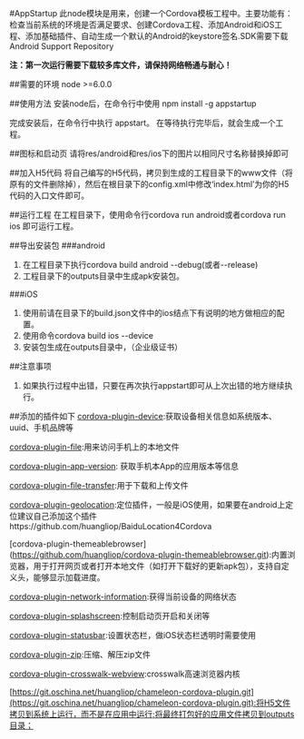#AppStartup
此node模块是用来，创建一个Cordova模板工程中。主要功能有：检查当前系统的环境是否满足要求、创建Cordova工程、添加Android和iOS工程、添加基础插件、自动生成一个默认的Android的keystore签名.SDK需要下载Android Support Repository

**注：第一次运行需要下载较多库文件，请保持网络畅通与耐心！**

##需要的环境
node >=6.0.0

##使用方法
安装node后，在命令行中使用 npm install -g appstartup

完成安装后，在命令行中执行 appstart。 在等待执行完毕后，就会生成一个工程。

##图标和启动页
    请将res/android和res/ios下的图片以相同尺寸名称替换掉即可

##加入H5代码
将自己编写的H5代码，拷贝到生成的工程目录下的www文件（将原有的文件删除掉），然后在根目录下的config.xml中修改‘index.html’为你的H5代码的入口文件即可。

##运行工程
在工程目录下，使用命令行cordova run android或者cordova run ios 即可运行工程。

##导出安装包
###android 
1. 在工程目录下执行cordova build android --debug(或者--release) 
1. 工程目录下的outputs目录中生成apk安装包。

###iOS
1. 使用前请在目录下的build.json文件中的ios结点下有说明的地方做相应的配置。
1. 使用命令cordova build ios --device
1. 安装包生成在outputs目录中，（企业级证书）

##注意事项
1. 如果执行过程中出错，只要在再次执行appstart即可从上次出错的地方继续执行。

##添加的插件如下
[cordova-plugin-device](https://cordova.apache.org/docs/en/latest/reference/cordova-plugin-device/index.html):获取设备相关信息如系统版本、uuid、手机品牌等

[cordova-plugin-file](https://cordova.apache.org/docs/en/latest/reference/cordova-plugin-file/index.html):用来访问手机上的本地文件

[cordova-plugin-app-version]( https://github.com/whiteoctober/cordova-plugin-app-version): 获取手机本App的应用版本等信息

[cordova-plugin-file-transfer](https://cordova.apache.org/docs/en/latest/reference/cordova-plugin-file-transfer/index.html):用于下载和上传文件

[cordova-plugin-geolocation](https://cordova.apache.org/docs/en/latest/reference/cordova-plugin-geolocation/index.html):定位插件，一般是iOS使用，如果要在android上定位建议自己添加这个插件https://github.com/huangliop/BaiduLocation4Cordova

[cordova-plugin-themeablebrowser]
(https://github.com/huangliop/cordova-plugin-themeablebrowser.git):内置浏览器，用于打开网页或者打开本地文件（如打开下载好的更新apk包），支持自定义头，能够显示加载进度。

[cordova-plugin-network-information](https://cordova.apache.org/docs/en/latest/reference/cordova-plugin-network-information/index.html):获得当前设备的网络状态

[cordova-plugin-splashscreen](https://cordova.apache.org/docs/en/latest/reference/cordova-plugin-splashscreen/index.html):控制启动页开启和关闭等

[cordova-plugin-statusbar](https://cordova.apache.org/docs/en/latest/reference/cordova-plugin-statusbar/index.html):设置状态栏，做iOS状态栏透明时需要使用

[cordova-plugin-zip](https://github.com/MobileChromeApps/cordova-plugin-zip):压缩、解压zip文件

[cordova-plugin-crosswalk-webview](https://github.com/crosswalk-project/cordova-plugin-crosswalk-webview):crosswalk高速浏览器内核

[https://git.oschina.net/huangliop/chameleon-cordova-plugin.git](https://git.oschina.net/huangliop/chameleon-cordova-plugin.git):将H5文件拷贝到系统上运行，而不是在应用中运行;将最终打包好的应用文件拷贝到outputs目录；
    